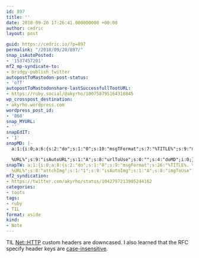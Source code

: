 ```yaml
---
id: 897
title: ''
date: 2018-09-20 17:26:41.000000000 +00:00
author: cedric
layout: post

guid: https://cedric.io/?p=897
permalink: "/2018/09/20/897/"
snap_isAutoPosted:
- '1537457201'
mf2_mp-syndicate-to:
- bridgy-publish_twitter
autopostToMastodon-post-status:
- 'off'
autopostToMastodonshare-lastSuccessfullTootURL:
- https://ruby.social/@akyrho/100758795164310845
wp_crosspost_destination:
- akyrho.wordpress.com
wordpress_post_id:
- '860'
snap_MYURL:
- ''
snapEdIT:
- '1'
snapMD: |-
  a:1:{i:0;a:6:{s:2:"do";s:1:"0";s:10:"msgTFormat";s:7:"%TITLE%";s:9:"msgFormat";s:19:"%FULLTEXT%

  %URL%";s:9:"isAutoURL";s:1:"A";s:8:"urlToUse";s:0:"";s:4:"doMD";i:0;}}"
snapTW: a:1:{i:0;a:8:{s:2:"do";s:1:"0";s:9:"msgFormat";s:26:"%TITLE%. %EXCERPT% -
  %URL%";s:8:"attchImg";s:1:"1";s:9:"isAutoImg";s:1:"A";s:8:"imgToUse";s:0:"";s:9:"isAutoURL";s:1:"A";s:8:"urlToUse";s:0:"";s:4:"doTW";i:0;}}
mf2_syndication:
- https://twitter.com/akyrho/status/1042797213905244162
categories:
- toots
tags:
- ruby
- TIL
format: aside
kind:
- Note
---
```

TIL [Net::HTTP](https://ruby-doc.org/stdlib-2.4.2/libdoc/net/http/rdoc/Net/HTTP.html) custom headers are downcased. I also learned that the RFC specify header keys are <a href="http://www.w3.org/Protocols/rfc2616/rfc2616-sec4.html#sec4.2" rel="nofollow noreferrer">case-insensitive</a>.